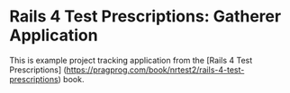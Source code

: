 Rails 4 Test Prescriptions: Gatherer Application
================================================

This is example project tracking application from the
[Rails 4 Test Prescriptions] (https://pragprog.com/book/nrtest2/rails-4-test-prescriptions)
book.
